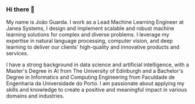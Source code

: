 ### Hi there 👋

My name is João Guarda. I work as a Lead Machine Learning Engineer at Janea Systems, I design and implement scalable and robust machine learning solutions for complex and diverse problems. I leverage my expertise in natural language processing, computer vision, and deep learning to deliver our clients' high-quality and innovative products and services.

I have a strong background in data science and artificial intelligence, with a Master's Degree in AI from The University of Edinburgh and a Bachelor's Degree in Informatics and Computing Engineering from Faculdade de Engenharia da Universidade do Porto. I am passionate about applying my skills and knowledge to create a positive and meaningful impact in various domains and industries.



<!--
**Digas29/Digas29** is a ✨ _special_ ✨ repository because its `README.md` (this file) appears on your GitHub profile.

Here are some ideas to get you started:

- 🔭 I’m currently working on ...
- 🌱 I’m currently learning ...
- 👯 I’m looking to collaborate on ...
- 🤔 I’m looking for help with ...
- 💬 Ask me about ...
- 📫 How to reach me: ...
- 😄 Pronouns: ...
- ⚡ Fun fact: ...
-->
